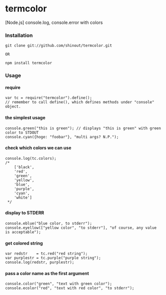 termcolor
==========
[Node.js] console.log, console.error with colors

### Installation ###
    git clone git://github.com/shinout/termcolor.git

    OR

    npm install termcolor

### Usage ###
#### require ####
    var tc = require("termcolor").define();
    // remember to call define(), which defines methods under "console" object.

#### the simplest usage ####
    console.green("this is green"); // displays "this is green" with green color to STDOUT
    console.cyan({hoge: "foobar"}, "multi args? N.P.");


#### check which colors we can use ####
    console.log(tc.colors);
    /* 
        ['black',
        'red',
        'green',
        'yellow',
        'blue',
        'purple',
        'cyan',
        'white']
     */

#### display to STDERR ####
    console.eblue("blue color, to stderr");
    console.eyellow(["yellow color", "to stderr"], "of course, any value is acceptable");


#### get colored string ####
    var redstr    = tc.red("red string");
    var purplestr = tc.purple("purple string");
    console.log(redstr, purplestr);


#### pass a color name as the first argument ####
    console.color("green", "text with green color");
    console.ecolor("red", "text with red color", "to stderr");
